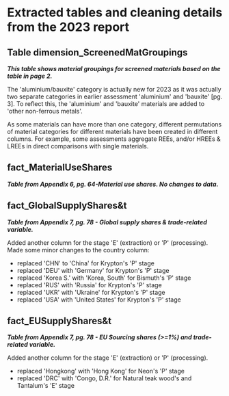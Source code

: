 # Extracted tables and cleaning details from the 2023 report

## Table dimension_ScreenedMatGroupings

***This table shows material groupings for screened materials based on the table in page 2.***

The 'aluminium/bauxite' category is actually new for 2023 as it was actually two separate categories in earlier assessment 'aluminium' and 'bauxite' [pg. 3]. To reflect this, the 'aluminium' and 'bauxite' materials are added to 'other non-ferrous metals'.

As some materials can have more than one category, different permutations of material categories for different materials have been created in different columns. For example, some assessments aggregate REEs, and/or HREEs & LREEs in direct comparisons with single materials.



## fact_MaterialUseShares

***Table from Appendix 6, pg. 64-Material use shares. No changes to data.***

## fact_GlobalSupplyShares&t

***Table from Appendix 7, pg. 78 - Global supply shares & trade-related variable.***

Added another column for the stage 'E' (extraction) or 'P' (processing). Made some minor changes to the country column:

- replaced 'CHN' to 'China' for Krypton's 'P' stage
- replaced 'DEU' with 'Germany' for Krypton's 'P' stage
- replaced 'Korea S.' with 'Korea, South' for Bismuth's 'P' stage
- replaced 'RUS' with 'Russia' for Krypton's 'P' stage
- replaced 'UKR' with 'Ukraine' for Krypton's 'P' stage
- replaced 'USA' with 'United States' for Krypton's 'P' stage

## fact_EUSupplyShares&t

***Table from Appendix 7, pg. 78 - EU Sourcing shares (>=1%) and trade-related variable.***

Added another column for the stage 'E' (extraction) or 'P' (processing).

- replaced 'Hongkong' with 'Hong Kong' for Neon's 'P' stage
- replaced 'DRC' with 'Congo, D.R.' for Natural teak wood's and Tantalum's 'E' stage